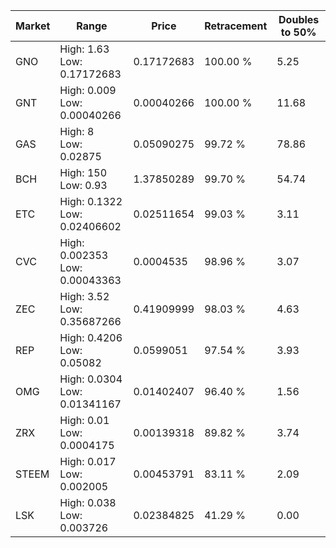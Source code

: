 | Market | Range | Price| Retracement | Doubles to 50% |
| --- | --- | --- | --- | --- |
| GNO | High: 1.63<br />Low: 0.17172683 | 0.17172683 | 100.00 % | 5.25 |
| GNT | High: 0.009<br />Low: 0.00040266 | 0.00040266 | 100.00 % | 11.68 |
| GAS | High: 8<br />Low: 0.02875 | 0.05090275 | 99.72 % | 78.86 |
| BCH | High: 150<br />Low: 0.93 | 1.37850289 | 99.70 % | 54.74 |
| ETC | High: 0.1322<br />Low: 0.02406602 | 0.02511654 | 99.03 % | 3.11 |
| CVC | High: 0.002353<br />Low: 0.00043363 | 0.0004535 | 98.96 % | 3.07 |
| ZEC | High: 3.52<br />Low: 0.35687266 | 0.41909999 | 98.03 % | 4.63 |
| REP | High: 0.4206<br />Low: 0.05082 | 0.0599051 | 97.54 % | 3.93 |
| OMG | High: 0.0304<br />Low: 0.01341167 | 0.01402407 | 96.40 % | 1.56 |
| ZRX | High: 0.01<br />Low: 0.0004175 | 0.00139318 | 89.82 % | 3.74 |
| STEEM | High: 0.017<br />Low: 0.002005 | 0.00453791 | 83.11 % | 2.09 |
| LSK | High: 0.038<br />Low: 0.003726 | 0.02384825 | 41.29 % | 0.00 |
